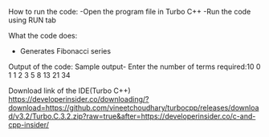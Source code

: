 How to run the code:
  -Open the program file in Turbo C++
  -Run the code using RUN tab

What the code does:
  - Generates Fibonacci series 

Output of the code:
 Sample output-
  Enter the number of terms required:10
  0 1 1 2 3 5 8 13 21 34

Download link of the IDE(Turbo C++)
https://developerinsider.co/downloading/?download=https://github.com/vineetchoudhary/turbocpp/releases/download/v3.2/Turbo.C.3.2.zip?raw=true&after=https://developerinsider.co/c-and-cpp-insider/
